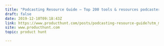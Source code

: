 ```yaml
---
title: "Podcasting Resource Guide — Top 200 tools & resources podcasters use to grow their show"
draft: false
date: 2019-12-10T09:18:43Z
link: https://www.producthunt.com/posts/podcasting-resource-guide?utm_medium=RSS&utm_source=hune
site: www.producthunt.com
topic: product hunt  

---
```


